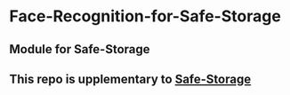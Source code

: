 # Face-Recognition-for-Safe-Storage
## Module for Safe-Storage
## This repo is upplementary to [Safe-Storage](https://github.com/omrawal/Safe-Storage)
